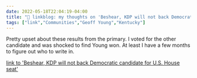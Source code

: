 ```yaml
---
date: 2022-05-18T22:04:19-04:00
title: "🔗 linkblog: my thoughts on 'Beshear, KDP will not back Democratic candidate for U.S. House seat'"
tags: ["link","Communities","Geoff Young","Kentucky"]
---
```

Pretty upset about these results from the primary. I voted for the other candidate and was shocked to find Young won. At least I have a few months to figure out who to write in.
 

[link to 'Beshear, KDP will not back Democratic candidate for U.S. House seat'](https://www.lex18.com/news/no-beshear-kdp-will-not-back-democratic-candidate-for-u-s-house-seat)
